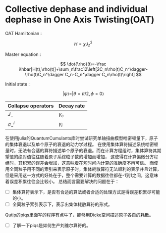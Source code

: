 # Collective dephase and individual dephase in One Axis Twisting(OAT) <br>

OAT Hamiltonian : 

$$H = \chi J_z^2$$

Master equation :

$$
\dot{\rho}(t)=-\frac i\hbar[H(t),\rho(t)]+\sum_n\frac12\left[2C_n\rho(t)C_n^\dagger-\rho(t)C_n^\dagger C_n-C_n^\dagger C_n\rho(t)\right]
$$

Initial state :

$$
|\psi\rangle = |\theta = \pi/2, \phi = 0\rangle
$$

| Collapse operators | Decay rate  | 
| :--------  | :-----  |
| $J_-$ | $\gamma_c$ |
| $\sigma_-^i$ | $\gamma_i$  |


在使用julia的QuantumCumulants库时尝试研究单轴扭曲模型哈密顿量下，原子的集体衰退以及单个原子的衰退的动力学过程。
在使用集体算符描述系统哈密顿量时，无法有合适的算符描述单个原子的衰退。而在计算方程组时，集体算符其期望值的绝对值往往随着原子系综粒子数的增加而增加，
这使得在计算偏微分方程组时，其积累的误差会增加，这意味着在短时间内计算的准确度不再可信。
而使用全同粒子用不同的索引来表示原子时，集体耗散算符无法顺利的表示并且计算，但是采用这一方式的好处在于，整个需要计算的数据往往都在-1到1之间，这意味着误差积累往往会比较小。
总结而言需要解决的问题在于：
- [ ]  集体算符表示下，是否有合适的算法或者合适的处理方式是得误差积累尽可能的小。
- [ ]  全同粒子索引表示下，表示出集体耗散算符的形式。

Qutip的piqs里面写的程序有点牛了，能够用Dicke空间描述原子各自的耗散。
- [ ] 了解一下piqs是如何生产刘维尔算符的。
